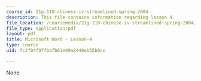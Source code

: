 ```yaml
---
course_id: 21g-110-chinese-iv-streamlined-spring-2004
description: This file contains information regarding lesson 4.
file_location: /coursemedia/21g-110-chinese-iv-streamlined-spring-2004/fc2f04f97fbafb61e09a8440eb55b0ac_MIT21G_110S04_Lesson_4.pdf
file_type: application/pdf
layout: pdf
title: Microsoft Word - Lesson-4
type: course
uid: fc2f04f97fbafb61e09a8440eb55b0ac

---
```

None